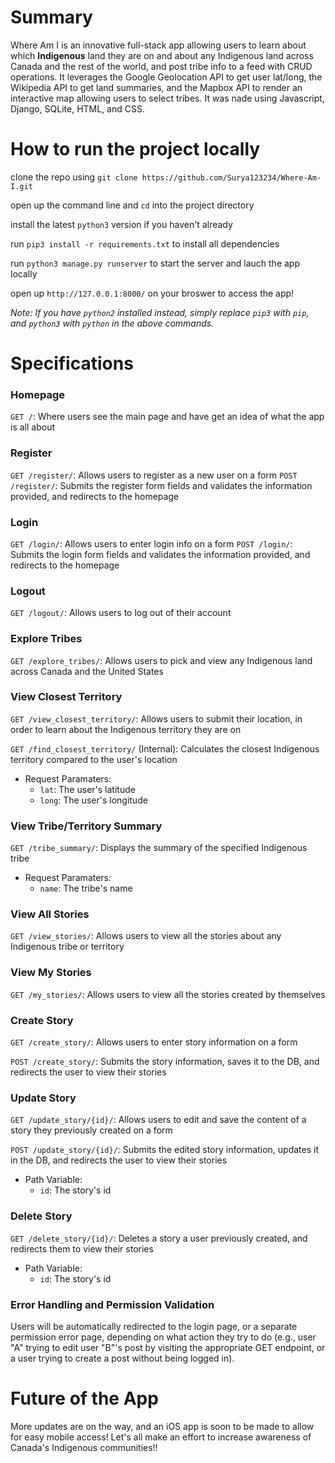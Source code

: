 
# Summary
Where Am I is an innovative full-stack app allowing users to learn about which **Indigenous** land they are on and about any Indigenous land across Canada and the rest of the world, and post tribe info to a feed with CRUD operations. It leverages the Google Geolocation API to get user lat/long, the Wikipedia API to get land summaries, and the Mapbox API to render an interactive map allowing users to select tribes. It was nade using Javascript, Django, SQLite, HTML, and CSS.

# How to run the project locally
clone the repo using `git clone https://github.com/Surya123234/Where-Am-I.git` 

open up the command line and `cd` into the project directory

install the latest `python3` version if you haven't already

run `pip3 install -r requirements.txt` to install all dependencies

run `python3 manage.py runserver` to start the server and lauch the app locally

open up `http://127.0.0.1:8000/` on your broswer to access the app!

_Note: If you have `python2` installed instead, simply replace `pip3` with `pip`, and `python3` with `python` in the above commands._

# Specifications

### Homepage
`GET /`: Where users see the main page and have get an idea of what the app is all about

### Register
`GET /register/`: Allows users to register as a new user on a form
`POST /register/`: Submits the register form fields and validates the information provided, and redirects to the homepage

### Login
`GET /login/`: Allows users to enter login info on a form
`POST /login/`: Submits the login form fields and validates the information provided, and redirects to the homepage

### Logout
`GET /logout/`: Allows users to log out of their account

### Explore Tribes
`GET /explore_tribes/`: Allows users to pick and view any Indigenous land across Canada and the United States

### View Closest Territory
`GET /view_closest_territory/`: Allows users to submit their location, in order to learn about the Indigenous territory they are on

`GET /find_closest_territory/` (Internal): Calculates the closest Indigenous territory compared to the user's location
  - Request Paramaters:
    - `lat`: The user's latitude
    - `long`: The user's longitude

### View Tribe/Territory Summary
`GET /tribe_summary/`: Displays the summary of the specified Indigenous tribe
  - Request Paramaters:
    - `name`: The tribe's name
   
### View All Stories
`GET /view_stories/`: Allows users to view all the stories about any Indigenous tribe or territory

### View My Stories
`GET /my_stories/`: Allows users to view all the stories created by themselves

### Create Story
`GET /create_story/`: Allows users to enter story information on a form

`POST /create_story/`: Submits the story information, saves it to the DB, and redirects the user to view their stories

### Update Story
`GET /update_story/{id}/`: Allows users to edit and save the content of a story they previously created on a form

`POST /update_story/{id}/`: Submits the edited story information, updates it in the DB, and redirects the user to view their stories
  - Path Variable:
    - `id`: The story's id

### Delete Story
`GET /delete_story/{id}/`: Deletes a story a user previously created, and redirects them to view their stories 
  - Path Variable:
    - `id`: The story's id

### Error Handling and Permission Validation
Users will be automatically redirected to the login page, or a separate permission error page, depending on what action they try to do (e.g., user "A" trying to edit user "B"'s post by visiting the appropriate GET endpoint, or a user trying to create a post without being logged in).

# Future of the App
More updates are on the way, and an iOS app is soon to be made to allow for easy mobile access! Let's all make an effort to increase awareness of Canada's Indigenous communities!!









